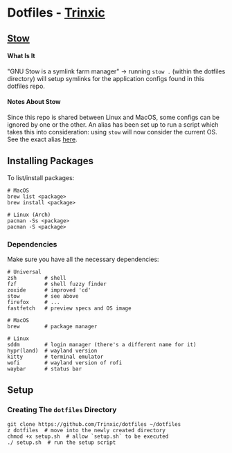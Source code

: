 # Dotfiles - [Trinxic](https://github.com/Trinxic/dotfiles)

## [Stow](https://www.gnu.org/software/stow)

#### What Is It
"GNU Stow is a symlink farm manager" -> running `stow .` (within the dotfiles directory)
will setup symlinks for the application configs found in this dotfiles repo.

#### Notes About Stow
Since this repo is shared between Linux and MacOS, some configs can be ignored by one or the other.
An alias has been set up to run a script which takes this into consideration: using `stow` will now consider the current OS.
See the exact alias [here](https://github.com/Trinxic/dotfiles/.config/zsh/configs/zsh-aliases).

## Installing Packages
To list/install packages:
```
# MacOS
brew list <package>
brew install <package>

# Linux (Arch)
pacman -Ss <package>
pacman -S <package>
```

### Dependencies
Make sure you have all the necessary dependencies:
```
# Universal
zsh         # shell
fzf         # shell fuzzy finder
zoxide      # improved 'cd'
stow        # see above
firefox     # ...
fastfetch   # preview specs and OS image

# MacOS
brew        # package manager

# Linux
sddm        # login manager (there's a different name for it)
hypr(land)  # wayland version
kitty       # terminal emulator
wofi        # wayland version of rofi
waybar      # status bar
```

## Setup
### Creating The `dotfiles` Directory
```
git clone https://github.com/Trinxic/dotfiles ~/dotfiles
z dotfiles  # move into the newly created directory
chmod +x setup.sh  # allow `setup.sh` to be executed
./ setup.sh  # run the setup script
```

